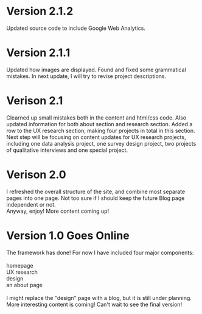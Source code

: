 # Version 2.1.2
Updated source code to include Google Web Analytics.

# Version 2.1.1
Updated how images are displayed. Found and fixed some grammatical mistakes. In next update, I will try to revise project descriptions.


# Verison 2.1
Clearned up small mistakes both in the content and html/css code. Also updated information for both about section and research section. Added a row to the UX research section, making four projects in total in this section.
<br>
Next step will be focusing on content updates for UX research projects, including one data analysis project, one survey design project, two projects of qualitative interviews and one special project.

# Verison 2.0
I refreshed the overall structure of the site, and combine most separate pages into one page. Not too sure if I should keep the future Blog page independent or not.
<br>
Anyway, enjoy! More content coming up!



# Version 1.0 Goes Online
The framework has done! For now I have included four major components: <br>
<br>
homepage <br>
UX research <br>
design <br>
an about page <br> 
<br>
I might replace the "design" page with a blog, but it is still under planning. More interesting content is coming! Can't wait to see the final version!

